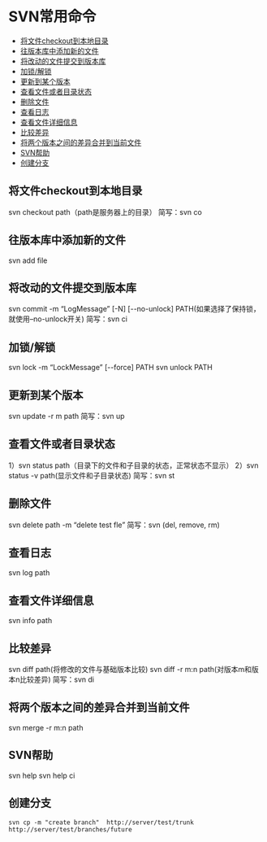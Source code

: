 # SVN常用命令

+ [将文件checkout到本地目录](#将文件checkout到本地目录)
+ [往版本库中添加新的文件](#往版本库中添加新的文件)
+ [将改动的文件提交到版本库](#将改动的文件提交到版本库)
+ [加锁/解锁](#加锁/解锁)
+ [更新到某个版本](#更新到某个版本)
+ [查看文件或者目录状态](#查看文件或者目录状态)
+ [删除文件](#删除文件)
+ [查看日志](#查看日志)
+ [查看文件详细信息](#查看文件详细信息)
+ [比较差异](#比较差异)
+ [将两个版本之间的差异合并到当前文件](#将两个版本之间的差异合并到当前文件)
+ [SVN帮助](#SVN帮助)
+ [创建分支](#创建分支)

## 将文件checkout到本地目录
svn checkout path（path是服务器上的目录）
简写：svn co

## 往版本库中添加新的文件
svn add file

## 将改动的文件提交到版本库
svn commit -m “LogMessage” [-N] [--no-unlock] PATH(如果选择了保持锁，就使用–no-unlock开关)
简写：svn ci

## 加锁/解锁
svn lock -m “LockMessage” [--force] PATH
svn unlock PATH

## 更新到某个版本
svn update -r m path
简写：svn up

## 查看文件或者目录状态
1）svn status path（目录下的文件和子目录的状态，正常状态不显示）
2）svn status -v path(显示文件和子目录状态)
简写：svn st

## 删除文件
svn delete path -m “delete test fle”
简写：svn (del, remove, rm)

## 查看日志
svn log path

## 查看文件详细信息
svn info path

## 比较差异
svn diff path(将修改的文件与基础版本比较)
svn diff -r m:n path(对版本m和版本n比较差异)
简写：svn di

## 将两个版本之间的差异合并到当前文件
svn merge -r m:n path

## SVN帮助
svn help
svn help ci

## 创建分支
``` shell
svn cp -m "create branch"  http://server/test/trunk  http://server/test/branches/future
```